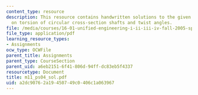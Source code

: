 ```yaml
---
content_type: resource
description: This resource contains handwritten solutions to the given problem set
  on torsion of circular cross-section shafts and twist angles.
file: /media/courses/16-01-unified-engineering-i-ii-iii-iv-fall-2005-spring-2006/a2dc90762a19450749c0406c1a063967_m11_ps04_sol.pdf
file_type: application/pdf
learning_resource_types:
- Assignments
ocw_type: OCWFile
parent_title: Assignments
parent_type: CourseSection
parent_uid: a6eb2151-6f41-806d-94ff-dc83eb5f4337
resourcetype: Document
title: m11_ps04_sol.pdf
uid: a2dc9076-2a19-4507-49c0-406c1a063967
---
```

